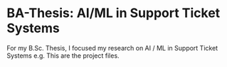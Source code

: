 # BA-Thesis: AI/ML in Support Ticket Systems
For my B.Sc. Thesis, I focused my research on AI / ML in Support Ticket Systems e.g. This are the project files.

